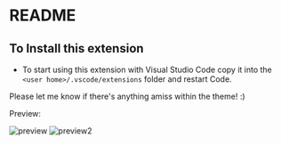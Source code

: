 # README

## To Install this extension

- To start using this extension with Visual Studio Code copy it into the `<user home>/.vscode/extensions` folder and restart Code.

Please let me know if there's anything amiss within the theme! :)

Preview:

![preview](https://user-images.githubusercontent.com/71748268/98050053-ce40c680-1de5-11eb-8b2d-b767ae5ac242.JPG)
![preview2](https://user-images.githubusercontent.com/71748268/98050057-ced95d00-1de5-11eb-9dea-ce96ec11e6a0.JPG)
